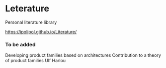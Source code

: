 # Leterature
Personal literature library

 https://ipolipol.github.io/Literature/

### To be added
Developing product families
based on architectures
Contribution to a theory of product families
Ulf Harlou
